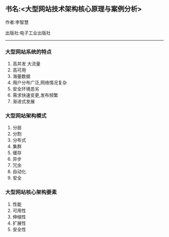 ## 书名:<大型网站技术架构核心原理与案例分析>

作者:李智慧

出版社:电子工业出版社

----- 

### 大型网站系统的特点

1. 高并发 大流量
2. 高可用
3. 海量数据
4. 用户分布广泛,网络情况复杂
5. 安全环境恶劣
6. 需求快速变更,发布频繁
7. 渐进式发展


### 大型网站架构模式

1. 分层
2. 分割
3. 分布式
4. 集群
5. 缓存
6. 异步
7. 冗余
8. 自动化
9. 安全


### 大型网站核心架构要素

1. 性能
2. 可用性
3. 伸缩性
4. 扩展性
5. 安全性